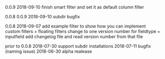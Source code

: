 0.0.9
2018-09-10
finish smart filter and set it as default column filter

0.0.8
0.0.9
2018-09-10
subdir bugfix

0.0.8
2018-09-07
add example filter to show how you can implement custom filters + floating filters
change to one version number for fieldtype + inputfield
add changelog file and read version number from that file

prior to 0.0.8
2018-07-30 support subdir installations
2018-07-11 bugfix (naming issue)
2018-06-30 alpha realease

